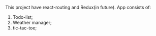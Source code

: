 This project have react-routing and Redux(in future).
App consists of:
1. Todo-list;
2. Weather manager;
3. tic-tac-toe;